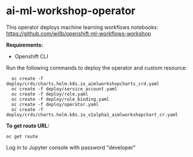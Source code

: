 
# ai-ml-workshop-operator

This operator deploys machine learning workflows notebooks: https://github.com/willb/openshift-ml-workflows-workshop

**Requirements:**
- Openshift CLI

Run the following commands to deploy the operator and custom resource:

      oc create -f deploy/crds/charts.helm.k8s.io_aimlworkshopcharts_crd.yaml
      oc create -f deploy/service_account.yaml
      oc create -f deploy/role.yaml
      oc create -f deploy/role_binding.yaml
      oc create -f deploy/operator.yaml
      oc create -f deploy/crds/charts.helm.k8s.io_v1alpha1_aimlworkshopchart_cr.yaml

**To get route URL:**

    oc get route

Log in to Jupyter console with password "developer"


